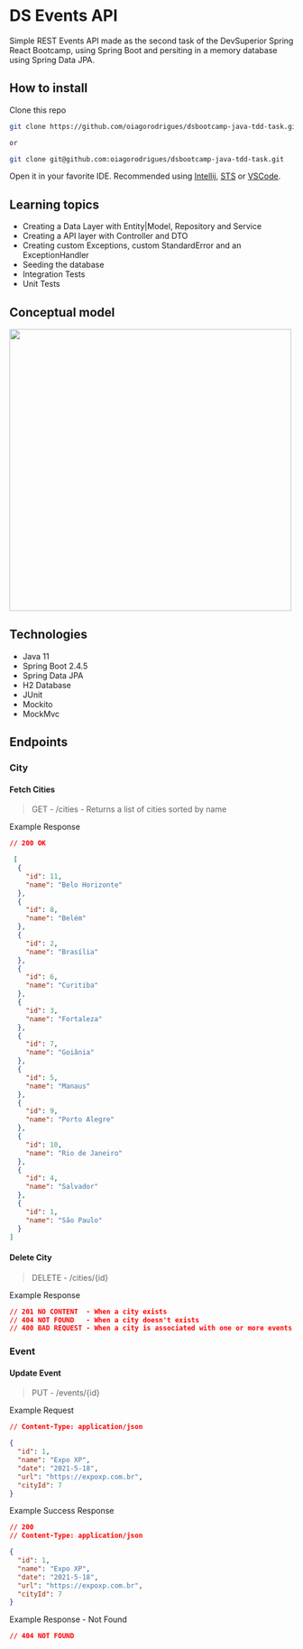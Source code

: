# DS Events API

Simple REST Events API made as the second task of the DevSuperior Spring React Bootcamp, using Spring Boot and persiting in a memory database using Spring Data JPA.

## How to install

Clone this repo
```bash
git clone https://github.com/oiagorodrigues/dsbootcamp-java-tdd-task.git

or 

git clone git@github.com:oiagorodrigues/dsbootcamp-java-tdd-task.git
```

Open it in your favorite IDE. 
Recommended using [Intellij](https://www.jetbrains.com/pt-br/idea/), [STS](https://spring.io/tools) or [VSCode](https://code.visualstudio.com/).

## Learning topics

- Creating a Data Layer with Entity|Model, Repository and Service
- Creating a API layer with Controller and DTO
- Creating custom Exceptions, custom StandardError and an ExceptionHandler
- Seeding the database
- Integration Tests
- Unit Tests

## Conceptual model

<img src="https://user-images.githubusercontent.com/19571060/122272855-35177980-ceb7-11eb-81e4-68f4bcee4b37.png" width="500">

## Technologies

- Java 11
- Spring Boot 2.4.5
- Spring Data JPA
- H2 Database
- JUnit
- Mockito
- MockMvc

## Endpoints

### City

#### Fetch Cities

> GET - /cities - Returns a list of cities sorted by name

Example Response

```json
// 200 OK

 [
  {
    "id": 11,
    "name": "Belo Horizonte"
  },
  {
    "id": 8,
    "name": "Belém"
  },
  {
    "id": 2,
    "name": "Brasília"
  },
  {
    "id": 6,
    "name": "Curitiba"
  },
  {
    "id": 3,
    "name": "Fortaleza"
  },
  {
    "id": 7,
    "name": "Goiânia"
  },
  {
    "id": 5,
    "name": "Manaus"
  },
  {
    "id": 9,
    "name": "Porto Alegre"
  },
  {
    "id": 10,
    "name": "Rio de Janeiro"
  },
  {
    "id": 4,
    "name": "Salvador"
  },
  {
    "id": 1,
    "name": "São Paulo"
  }
]
```

#### Delete City

> DELETE - /cities/{id}

Example Response

```json
// 201 NO CONTENT  - When a city exists
// 404 NOT FOUND   - When a city doesn't exists
// 400 BAD REQUEST - When a city is associated with one or more events
```

### Event

#### Update Event

> PUT - /events/{id}

Example Request

```json
// Content-Type: application/json

{
  "id": 1,
  "name": "Expo XP",
  "date": "2021-5-18",
  "url": "https://expoxp.com.br",
  "cityId": 7
}
```

Example Success Response

```json
// 200
// Content-Type: application/json

{
  "id": 1,
  "name": "Expo XP",
  "date": "2021-5-18",
  "url": "https://expoxp.com.br",
  "cityId": 7
}
```

Example Response - Not Found
```json
// 404 NOT FOUND
```
